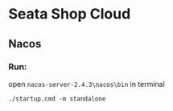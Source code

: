 # Seata Shop Cloud

## Nacos
### Run:
open ```nacos-server-2.4.3\nacos\bin``` in terminal
```shell
./startup.cmd -m standalone
```